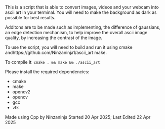This is a script that is able to convert images, videos and your webcam into ascii art in your terminal. You will need to make the background as dark as possible for best results.

Additons are to be made such as implementing, the difference of gaussians, an edge detection mechanism, to help improve the overall ascii image quality, by increasing the contrast of the image.

To use the script, you will need to build and run it using cmake andhttps://github.com/Ninzaninja1/ascii_art make.

To compile it:
```cmake . && make && ./ascii_art```

Please install the required dependencies:
- cmake
- make
- opencv2
- opencv
- gcc
- vtk

Made using Cpp by Ninzaninja
Started 20 Apr 2025; Last Edited 22 Apr 2025
